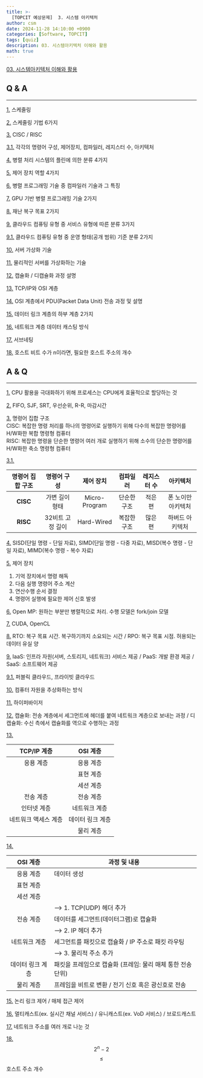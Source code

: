 ```yaml
---
title: >-
  [TOPCIT 예상문제]  3. 시스템 아키텍처
author: csm
date: 2024-11-28 14:10:00 +0900
categories: [Software, TOPCIT]
tags: [quiz]
description: 03. 시스템아키텍처 이해와 활용
math: true
---
```


[03. 시스템아키텍처 이해와 활용](https://www.topcit.or.kr/upload/edubox/essence/ess_ko_03/index.html)


## Q & A
---
<span id="q1"></span> [1.](#a1) 스케줄링  

<span id="q2"></span> [2.](#a2) 스케줄링 기법 6가지  

<span id="q3"></span> [3.](#a3) CISC / RISC  

<span id="q31"></span> [3.1.](#a31) 각각의 명령어 구성, 제어장치, 컴파일러, 레지스터 수, 아키텍처  

<span id="q4"></span> [4.](#a4) 병렬 처리 시스템의 플린에 의한 분류 4가지  

<span id="q5"></span> [5.](#a5) 제어 장치 역할 4가지  

<span id="q6"></span> [6.](#a6) 병렬 프로그래밍 기술 중 컴파일러 기술과 그 특징  

<span id="q7"></span> [7.](#a7) GPU 기반 병렬 프로그래밍 기술 2가지  

<span id="q8"></span> [8.](#a8) 재난 복구 목표 2가지  

<span id="q9"></span> [9.](#a9) 클라우드 컴퓨팅 유형 중 서비스 유형에 따른 분류 3가지  

<span id="q91"></span> [9.1.](#a91) 클라우드 컴퓨팅 유형 중 운영 형태(공개 범위) 기준 분류 2가지  

<span id="q10"></span> [10.](#a10) 서버 가상화 기술  

<span id="q11"></span> [11.](#a11) 물리적인 서버를 가상화하는 기술  

<span id="q12"></span> [12.](#a12) 캡슐화 / 디캡슐화 과정 설명  

<span id="q13"></span> [13.](#a13) TCP/IP와 OSI 계층  

<span id="q14"></span> [14.](#a14) OSI 계층에서 PDU(Packet Data Unit) 전송 과정 및 설명  

<span id="q15"></span> [15.](#a15) 데이터 링크 계층의 하부 계층 2가지  

<span id="q16"></span> [16.](#a16) 네트워크 계층 데이터 캐스팅 방식  

<span id="q17"></span> [17.](#a17) 서브네팅  

<span id="q18"></span> [18.](#a18) 호스트 비트 수가 n이라면, 필요한 호스트 주소의 개수  


## A & Q
---
<span id="a1"></span> [1.](#q1) CPU 활용을 극대화하기 위해 프로세스는 CPU에게 효율적으로 할당하는 것  

<span id="a2"></span> [2.](#q2) FIFO, SJF, SRT, 우선순위, R-R, 마감시간  

<span id="a3"></span> [3.](#q3) 명령어 집합 구조  
CISC: 복잡한 명령 처리를 하나의 명령어로 실행하기 위해 다수의 복잡한 명령어를 H/W화한 복합 명령형 컴퓨터  
RISC: 복잡한 명령을 단순한 명령어 여러 개로 실행하기 위해 소수의 단순한 명령어를 H/W화한 축소 명령형 컴퓨터  

<span id="a31"></span> [3.1.](#q31)  

| 명령어 집합 구조 | 명령어 구성       | 제어 장치       | 컴파일러       | 레지스터 수       | 아키텍처       |
|:----------------:|:----------------:|:----------------:|:----------------:|:----------------:|:----------------:|
| **CISC**   | 가변 길이 형태   | Micro-Program   | 단순한 구조   | 적은 편   | 폰 노이만 아키텍처   |
| **RISC**   | 32비트 고정 길이   | Hard-Wired   | 복잡한 구조   | 많은 편   | 하버드 아키텍처   |

<span id="a4"></span> [4.](#q4) SISD(단일 명령 - 단일 자료), SIMD(단일 명령 - 다중 자료), MISD(복수 명령 - 단일 자료), MIMD(복수 명령 - 복수 자료)  

<span id="a5"></span> [5.](#q5) 제어 장치  
1) 기억 장치에서 명령 해독  
2) 다음 실행 명령어 주소 계산  
3) 연산수행 순서 결정  
4) 명령어 실행에 필요한 제어 신호 발생  

<span id="a6"></span> [6.](#q6) Open MP: 원하는 부분만 병렬적으로 처리. 수행 모델은 fork/join 모델  

<span id="a7"></span> [7.](#q7) CUDA, OpenCL  

<span id="a8"></span> [8.](#q8) RTO: 복구 목표 시간. 복구하기까지 소요되는 시간 / RPO: 복구 목표 시점. 허용되는 데이터 유실 양  

<span id="a9"></span> [9.](#q9) IaaS: 인프라 자원(서버, 스토리지, 네트워크) 서비스 제공 / PaaS: 개발 환경 제공 / SaaS: 소프트웨어 제공  

<span id="a91"></span> [9.1.](#q91) 퍼블릭 클라우드, 프라이빗 클라우드  

<span id="a10"></span> [10.](#q10) 컴퓨터 자원을 추상화하는 방식  

<span id="a11"></span> [11.](#q11) 하이퍼바이저  

<span id="a12"></span> [12.](#q12) 캡슐화: 전송 계층에서 세그먼트에 헤더를 붙여 네트워크 계층으로 보내는 과정 / 디캡슐화: 수신 측에서 캡슐화를 역으로 수행하는 과정  

<span id="a13"></span> [13.](#q13)  

| TCP/IP 계층 | OSI 계층       |
|:----------------:|:----------------:|
| 응용 계층   | 응용 계층   |
|    | 표현 계층   |
|    | 세션 계층   |
| 전송 계층   | 전송 계층   |
| 인터넷 계층   | 네트워크 계층   |
| 네트워크 액세스 계층   | 데이터 링크 계층   |
|    | 물리 계층   |  

<span id="a14"></span> [14.](#q14)  

| OSI 계층 | 과정 및 내용       |
|:----------------:|----------------|
| 응용 계층   | 데이터 생성   |
| 표현 계층   |    |
| 세션 계층   |    |
|    | ⟶ 1. TCP(UDP) 헤더 추가   |
| 전송 계층   | 데이터를 세그먼트(데이터그램)로 캡슐화   |
|    | ⟶ 2. IP 헤더 추가   |
| 네트워크 계층   | 세그먼트를 패킷으로 캡슐화 / IP 주소로 패킷 라우팅   |
|    | ⟶ 3. 물리적 주소 추가   |
| 데이터 링크 계층   | 패킷을 프레임으로 캡슐화 (프레임: 물리 매체 통한 전송 단위)   |
| 물리 계층   | 프레임을 비트로 변환 / 전기 신호 혹은 광신호로 전송   |

<span id="a15"></span> [15.](#q15) 논리 링크 제어 / 매체 접근 제어  

<span id="a16"></span> [16.](#q16) 멀티캐스트(ex. 실시간 채널 서비스) / 유니캐스트(ex. VoD 서비스) / 브로드캐스트  

<span id="a17"></span> [17.](#q17) 네트워크 주소를 여러 개로 나눈 것  

<span id="a18"></span> [18.](#q18) $$2^n-2$$ $$\leq$$ 호스트 주소 개수  
